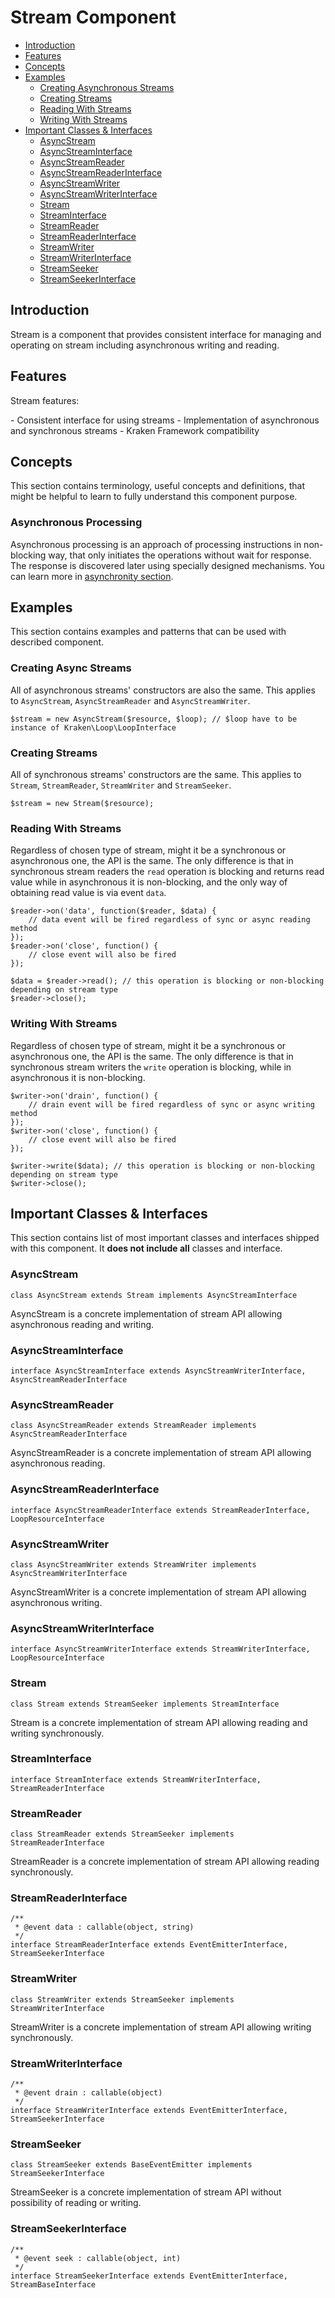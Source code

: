 # Stream Component

- [Introduction](#introduction)
- [Features](#features)
- [Concepts](#concepts)
- [Examples](#examples)
    - [Creating Asynchronous Streams](#creating-async-streams)
    - [Creating Streams](#creating-streams)
    - [Reading With Streams](#reading-with-streams)
    - [Writing With Streams](#writing-with-streams)
- [Important Classes & Interfaces](#important-classes-and-interfaces)
    - [AsyncStream](#async-stream)
    - [AsyncStreamInterface](#async-stream-interface)
    - [AsyncStreamReader](#async-stream-reader)
    - [AsyncStreamReaderInterface](#async-stream-reader-interface)    
    - [AsyncStreamWriter](#async-stream-writer)
    - [AsyncStreamWriterInterface](#async-stream-writer-interface) 
    - [Stream](#stream)
    - [StreamInterface](#stream-interface)
    - [StreamReader](#stream-reader)
    - [StreamReaderInterface](#stream-reader-interface)    
    - [StreamWriter](#stream-writer)
    - [StreamWriterInterface](#stream-writer-interface) 
    - [StreamSeeker](#stream-seeker)
    - [StreamSeekerInterface](#stream-seeker-interface) 

<a name="introduction"></a>
## Introduction

Stream is a component that provides consistent interface for managing and operating on stream including asynchronous writing and reading.

<a name="introduction"></a>
## Features

Stream features:

<div class="dot-list" markdown="1">
- Consistent interface for using streams
- Implementation of asynchronous and synchronous streams
- Kraken Framework compatibility
</div>

<a name="concepts"></a>
## Concepts

This section contains terminology, useful concepts and definitions, that might be helpful to learn to fully understand this component purpose.

### Asynchronous Processing

Asynchronous processing is an approach of processing instructions in non-blocking way, that only initiates the operations without wait for response. The response is discovered later using specially designed mechanisms. You can learn more in [asynchronity section](/docs/{{version}}/asynchronity). 

<a name="examples"></a>
## Examples

This section contains examples and patterns that can be used with described component.

<a name="creating-async-streams"></a>
### Creating Async Streams

All of asynchronous streams' constructors are also the same. This applies to `AsyncStream`, `AsyncStreamReader` and `AsyncStreamWriter`.

    $stream = new AsyncStream($resource, $loop); // $loop have to be instance of Kraken\Loop\LoopInterface

<a name="creating-streams"></a>
### Creating Streams

All of synchronous streams' constructors are the same. This applies to `Stream`, `StreamReader`, `StreamWriter` and `StreamSeeker`.

    $stream = new Stream($resource);

<a name="reading-with-streams"></a>
### Reading With Streams

Regardless of chosen type of stream, might it be a synchronous or asynchronous one, the API is the same. The only difference is that in synchronous stream readers the `read` operation is blocking and returns read value while in asynchronous it is non-blocking, and the only way of obtaining read value is via event `data`.

    $reader->on('data', function($reader, $data) {
        // data event will be fired regardless of sync or async reading method
    });
    $reader->on('close', function() {
        // close event will also be fired
    });
    
    $data = $reader->read(); // this operation is blocking or non-blocking depending on stream type
    $reader->close();

<a name="writing-with-synchronous-streams"></a>
### Writing With Streams

Regardless of chosen type of stream, might it be a synchronous or asynchronous one, the API is the same.  The only difference is that in synchronous stream writers the `write` operation is blocking, while in asynchronous it is non-blocking.

    $writer->on('drain', function() {
        // drain event will be fired regardless of sync or async writing method
    });
    $writer->on('close', function() {
        // close event will also be fired
    });
    
    $writer->write($data); // this operation is blocking or non-blocking depending on stream type
    $writer->close();

<a name="important-classes-and-interfaces"></a>
## Important Classes & Interfaces

This section contains list of most important classes and interfaces shipped with this component. It **does not include all** classes and interface.

<a name="async-stream"></a>
### AsyncStream

    class AsyncStream extends Stream implements AsyncStreamInterface

AsyncStream is a concrete implementation of stream API allowing asynchronous reading and writing.

<a name="async-stream-interface"></a>
### AsyncStreamInterface

    interface AsyncStreamInterface extends AsyncStreamWriterInterface, AsyncStreamReaderInterface

<a name="async-stream-reader"></a>
### AsyncStreamReader

    class AsyncStreamReader extends StreamReader implements AsyncStreamReaderInterface

AsyncStreamReader is a concrete implementation of stream API allowing asynchronous reading.

<a name="async-stream-reader-interface"></a>
### AsyncStreamReaderInterface

    interface AsyncStreamReaderInterface extends StreamReaderInterface, LoopResourceInterface

<a name="async-stream-writer"></a>
### AsyncStreamWriter

    class AsyncStreamWriter extends StreamWriter implements AsyncStreamWriterInterface

AsyncStreamWriter is a concrete implementation of stream API allowing asynchronous writing.

<a name="async-stream-writer-interface"></a>
### AsyncStreamWriterInterface

    interface AsyncStreamWriterInterface extends StreamWriterInterface, LoopResourceInterface

<a name="stream"></a>
### Stream

    class Stream extends StreamSeeker implements StreamInterface

Stream is a concrete implementation of stream API allowing reading and writing synchronously.

<a name="stream-interface"></a>
### StreamInterface

    interface StreamInterface extends StreamWriterInterface, StreamReaderInterface

<a name="stream-reader"></a>
### StreamReader

    class StreamReader extends StreamSeeker implements StreamReaderInterface

StreamReader is a concrete implementation of stream API allowing reading synchronously.

<a name="stream-reader-interface"></a>
### StreamReaderInterface

    /**
     * @event data : callable(object, string)
     */
    interface StreamReaderInterface extends EventEmitterInterface, StreamSeekerInterface

<a name="stream-writer"></a>
### StreamWriter

    class StreamWriter extends StreamSeeker implements StreamWriterInterface

StreamWriter is a concrete implementation of stream API allowing writing synchronously.

<a name="stream-writer-interface"></a>
### StreamWriterInterface

    /**
     * @event drain : callable(object)
     */
    interface StreamWriterInterface extends EventEmitterInterface, StreamSeekerInterface

<a name="stream-seeker"></a>
### StreamSeeker

    class StreamSeeker extends BaseEventEmitter implements StreamSeekerInterface

StreamSeeker is a concrete implementation of stream API without possibility of reading or writing.

<a name="stream-seeker-interface"></a>
### StreamSeekerInterface

    /**
     * @event seek : callable(object, int)
     */
    interface StreamSeekerInterface extends EventEmitterInterface, StreamBaseInterface

